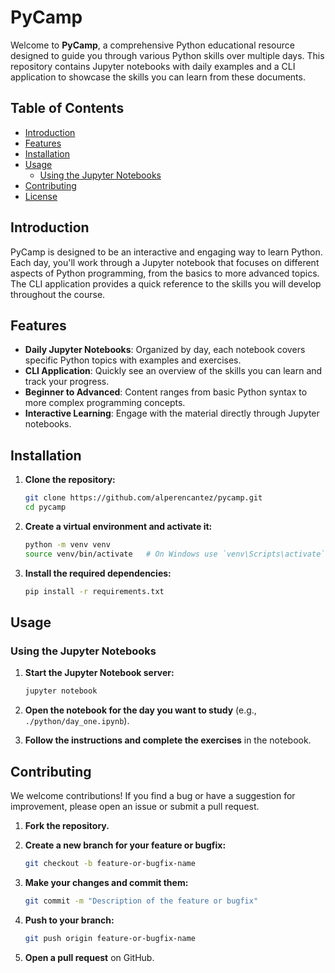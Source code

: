 # PyCamp

Welcome to **PyCamp**, a comprehensive Python educational resource designed to guide you through various Python skills over multiple days. This repository contains Jupyter notebooks with daily examples and a CLI application to showcase the skills you can learn from these documents.

## Table of Contents

- [Introduction](#introduction)
- [Features](#features)
- [Installation](#installation)
- [Usage](#usage)
  - [Using the Jupyter Notebooks](#using-the-jupyter-notebooks)
- [Contributing](#contributing)
- [License](#license)

## Introduction

PyCamp is designed to be an interactive and engaging way to learn Python. Each day, you'll work through a Jupyter notebook that focuses on different aspects of Python programming, from the basics to more advanced topics. The CLI application provides a quick reference to the skills you will develop throughout the course.

## Features

- **Daily Jupyter Notebooks**: Organized by day, each notebook covers specific Python topics with examples and exercises.
- **CLI Application**: Quickly see an overview of the skills you can learn and track your progress.
- **Beginner to Advanced**: Content ranges from basic Python syntax to more complex programming concepts.
- **Interactive Learning**: Engage with the material directly through Jupyter notebooks.

## Installation

1. **Clone the repository:**

   ```bash
   git clone https://github.com/alperencantez/pycamp.git
   cd pycamp
   ```

2. **Create a virtual environment and activate it:**

   ```bash
   python -m venv venv
   source venv/bin/activate   # On Windows use `venv\Scripts\activate`
   ```

3. **Install the required dependencies:**

   ```bash
   pip install -r requirements.txt
   ```

## Usage

### Using the Jupyter Notebooks

1. **Start the Jupyter Notebook server:**

   ```bash
   jupyter notebook
   ```

2. **Open the notebook for the day you want to study** (e.g., `./python/day_one.ipynb`).

3. **Follow the instructions and complete the exercises** in the notebook.

## Contributing

We welcome contributions! If you find a bug or have a suggestion for improvement, please open an issue or submit a pull request.

1. **Fork the repository.**

2. **Create a new branch for your feature or bugfix:**

   ```bash
   git checkout -b feature-or-bugfix-name
   ```

3. **Make your changes and commit them:**

   ```bash
   git commit -m "Description of the feature or bugfix"
   ```

4. **Push to your branch:**

   ```bash
   git push origin feature-or-bugfix-name
   ```

5. **Open a pull request** on GitHub.
